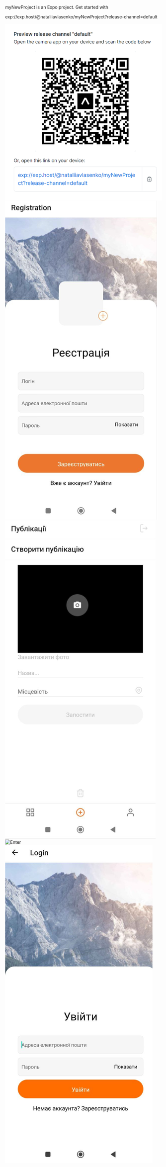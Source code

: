 myNewProject is an Expo project. Get started with

exp://exp.host/@nataliiavlasenko/myNewProject?release-channel=default

![QR](<Точечный рисунок.bmp>)
![RegScreen](<photo_2023-06-15_15-28-27.jpg>)
![CreatePubl](<photo_2023-06-15_15-28-25.jpg>)
![Enter](<photo_2023-06-15_15-28-28.jpg>)
![LoginScr](<photo_2023-06-15_15-28-21.jpg>)



